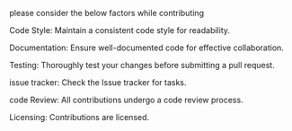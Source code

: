 please consider the below factors while contributing

Code Style:
Maintain a consistent code style for readability.

Documentation:
Ensure well-documented code for effective collaboration.

Testing:
Thoroughly test your changes before submitting a pull request.

issue tracker:
Check the Issue tracker for tasks.

code Review:
All contributions undergo a code review process.

Licensing:
Contributions are licensed.
